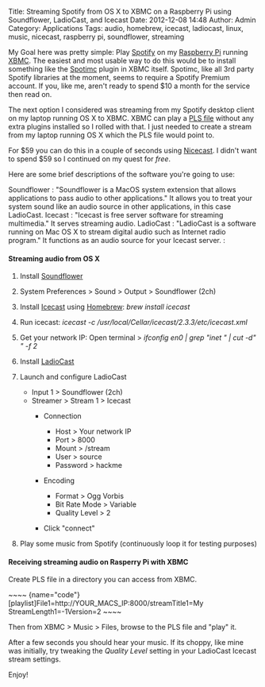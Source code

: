 Title: Streaming Spotify from OS X to XBMC on a Raspberry Pi using Soundflower, LadioCast, and Icecast
Date: 2012-12-08 14:48
Author: Admin
Category: Applications
Tags: audio, homebrew, icecast, ladiocast, linux, music, nicecast, raspberry pi, soundflower, streaming

My Goal here was pretty simple: Play [Spotify][] on my [Raspberry Pi][]
running [XBMC][]. The easiest and most usable way to do this would be to
install something like the [Spotimc][] plugin in XBMC itself. Spotimc,
like all 3rd party Spotify libraries at the moment, seems to require a
Spotify Premium account. If you, like me, aren't ready to spend \$10 a
month for the service then read on.

</p>

The next option I considered was streaming from my Spotify desktop
client on my laptop running OS X to XBMC. XBMC can play a [PLS file][]
without any extra plugins installed so I rolled with that. I just needed
to create a stream from my laptop running OS X which the PLS file would
point to.

</p>

For \$59 you can do this in a couple of seconds using [Nicecast][]. I
didn't want to spend \$59 so I continued on my quest for *free*.

</p>

Here are some brief descriptions of the software you're going to use:

</p>

Soundflower
:   "Soundflower is a MacOS system extension that allows applications to
    pass audio to other applications." It allows you to treat your
    system sound like an audio source in other applications, in this
    case LadioCast.
Icecast
:   "Icecast is free server software for streaming multimedia." It
    serves streaming audio.
LadioCast
:   "LadioCast is a software running on Mac OS X to stream digital audio
    such as Internet radio program." It functions as an audio source for
    your Icecast server.
:   

</p>

#### Streaming audio from OS X

</p>

1.  Install [Soundflower][]
2.  System Preferences \> Sound \> Output \> Soundflower (2ch)
3.  Install [Icecast][] using [Homebrew][]: *brew install icecast*
4.  Run icecast: *icecast -c
    /usr/local/Cellar/icecast/2.3.3/etc/icecast.xml*
5.  Get your network IP: Open terminal \> *ifconfig en0 | grep "inet " |
    cut -d" " -f 2*
6.  Install [LadioCast][]
7.  Launch and configure LadioCast
    -   Input 1 \> Soundflower (2ch)
    -   Streamer \> Stream 1 \> Icecast
        -   Connection
            -   Host \> Your network IP
            -   Port \> 8000
            -   Mount \> /stream
            -   User \> source
            -   Password \> hackme

        -   Encoding
            -   Format \> Ogg Vorbis
            -   Bit Rate Mode \> Variable
            -   Quality Level \> 2

        -   Click "connect"

8.  Play some music from Spotify (continuously loop it for testing
    purposes)

</p>

#### Receiving streaming audio on Rasperry Pi with XBMC

</p>

Create PLS file in a directory you can access from XBMC.

</p>

<p>
~~~~ {name="code"}
[playlist]File1=http://YOUR_MACS_IP:8000/streamTitle1=My StreamLength1=-1Version=2
~~~~

</p>

Then from XBMC \> Music \> Files, browse to the PLS file and "play" it.

</p>

After a few seconds you should hear your music. If its choppy, like mine
was initially, try tweaking the *Quality Level* setting in your
LadioCast Icecast stream settings.

</p>

Enjoy!

</p>

  [Spotify]: http://www.spotify.com
  [Raspberry Pi]: http://www.raspberrypi.org/
  [XBMC]: http://xbmc.org/
  [Spotimc]: https://github.com/mazkolain/spotimc
  [PLS file]: http://en.wikipedia.org/wiki/PLS_(file_format)
  [Nicecast]: http://www.rogueamoeba.com/nicecast/
  [Soundflower]: http://code.google.com/p/soundflower/
  [Icecast]: http://www.icecast.org/
  [Homebrew]: http://mxcl.github.com/homebrew/
  [LadioCast]: https://itunes.apple.com/us/app/ladiocast/id411213048?mt=12
